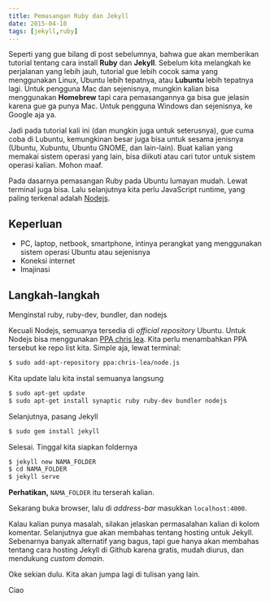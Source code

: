 ```yaml
---
title: Pemasangan Ruby dan Jekyll
date: 2015-04-10
tags: [jekyll,ruby]
---
```


Seperti yang gue bilang di post sebelumnya, bahwa gue akan memberikan tutorial tentang cara install **Ruby** dan **Jekyll**. Sebelum kita melangkah ke perjalanan yang lebih jauh, tutorial gue lebih cocok sama yang menggunakan Linux, Ubuntu lebih tepatnya, atau **Lubuntu** lebih tepatnya lagi. Untuk pengguna Mac dan sejenisnya, mungkin kalian bisa menggunakan **Homebrew** tapi cara pemasangannya ga bisa gue jelasin karena gue ga punya Mac. Untuk pengguna Windows dan sejenisnya, ke Google aja ya.

Jadi pada tutorial kali ini (dan mungkin juga untuk seterusnya), gue cuma coba di Lubuntu, kemungkinan besar juga bisa untuk sesama jenisnya (Ubuntu, Xubuntu, Ubuntu GNOME, dan lain-lain). Buat kalian yang memakai sistem operasi yang lain, bisa diikuti atau cari tutor untuk sistem operasi kalian. Mohon maaf.

Pada dasarnya pemasangan Ruby pada Ubuntu lumayan mudah. Lewat terminal juga bisa. Lalu selanjutnya kita perlu JavaScript runtime, yang paling terkenal adalah [Nodejs](http://nodejs.org).

## Keperluan
- PC, laptop, netbook, smartphone, intinya perangkat yang menggunakan sistem operasi Ubuntu atau sejenisnya
- Koneksi internet
- Imajinasi

## Langkah-langkah

Menginstal ruby, ruby-dev, bundler, dan nodejs

Kecuali Nodejs, semuanya tersedia di *official repository* Ubuntu. Untuk Nodejs bisa menggunakan [PPA chris lea](https://launchpad.net/~chris-lea/+archive/ubuntu/node.js/ "node.js : chris lea"). Kita perlu menambahkan PPA tersebut ke repo list kita. Simple aja, lewat terminal:

```bash
$ sudo add-apt-repository ppa:chris-lea/node.js
```

Kita update lalu kita instal semuanya langsung

```bash
$ sudo apt-get update
$ sudo apt-get install synaptic ruby ruby-dev bundler nodejs
```

Selanjutnya, pasang Jekyll

```bash
$ sudo gem install jekyll
```

Selesai. Tinggal kita siapkan foldernya

```bash
$ jekyll new NAMA_FOLDER
$ cd NAMA_FOLDER
$ jekyll serve
```

**Perhatikan,** `NAMA_FOLDER` itu terserah kalian.

Sekarang buka browser, lalu di *address-bar* masukkan `localhost:4000`.

Kalau kalian punya masalah, silakan jelaskan permasalahan kalian di kolom komentar.
Selanjutnya gue akan membahas tentang hosting untuk Jekyll. Sebenarnya banyak alternatif yang bagus, tapi gue hanya akan membahas tentang cara hosting Jekyll di Github karena gratis, mudah diurus, dan mendukung *custom domain*.

Oke sekian dulu. Kita akan jumpa lagi di tulisan yang lain.

Ciao
